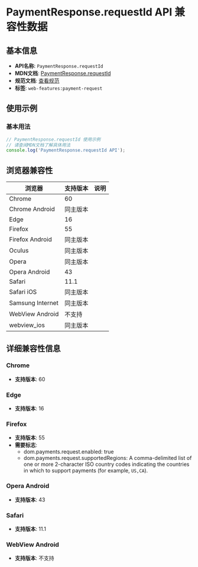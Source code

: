 # PaymentResponse.requestId API 兼容性数据

## 基本信息

- **API名称**: `PaymentResponse.requestId`
- **MDN文档**: [PaymentResponse.requestId](https://developer.mozilla.org/docs/Web/API/PaymentResponse/requestId)
- **规范文档**: [查看规范](https://w3c.github.io/payment-request/#dom-paymentresponse-requestid)
- **标签**: `web-features:payment-request`

## 使用示例

### 基本用法

```javascript
// PaymentResponse.requestId 使用示例
// 请查阅MDN文档了解具体用法
console.log('PaymentResponse.requestId API');
```

## 浏览器兼容性

| 浏览器 | 支持版本 | 说明 |
|--------|----------|------|
| Chrome | 60 |  |
| Chrome Android | 同主版本 |  |
| Edge | 16 |  |
| Firefox | 55 |  |
| Firefox Android | 同主版本 |  |
| Oculus | 同主版本 |  |
| Opera | 同主版本 |  |
| Opera Android | 43 |  |
| Safari | 11.1 |  |
| Safari iOS | 同主版本 |  |
| Samsung Internet | 同主版本 |  |
| WebView Android | 不支持 |  |
| webview_ios | 同主版本 |  |

## 详细兼容性信息

### Chrome

- **支持版本**: 60

### Edge

- **支持版本**: 16

### Firefox

- **支持版本**: 55
- **需要标志**: 
  - dom.payments.request.enabled: true
  - dom.payments.request.supportedRegions: A comma-delimited list of one or more 2-character ISO country codes indicating the countries in which to support payments (for example, <code>US,CA</code>).

### Opera Android

- **支持版本**: 43

### Safari

- **支持版本**: 11.1

### WebView Android

- **支持版本**: 不支持

